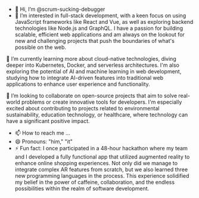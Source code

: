 - 👋 Hi, I’m @scrum-sucking-debugger
- 👀 I’m interested in full-stack development, with a keen focus on using JavaScript frameworks like React and Vue, as well as exploring backend technologies like Node.js and GraphQL. I have a passion for building scalable, efficient web applications and am always on the lookout for new and challenging projects that push the boundaries of what's possible on the web.

🌱 I’m currently learning more about cloud-native technologies, diving deeper into Kubernetes, Docker, and serverless architectures. I'm also exploring the potential of AI and machine learning in web development, studying how to integrate AI-driven features into traditional web applications to enhance user experience and functionality.

💞️ I’m looking to collaborate on open-source projects that aim to solve real-world problems or create innovative tools for developers. I'm especially excited about contributing to projects related to environmental sustainability, education technology, or healthcare, where technology can have a significant positive impact.
- 📫 How to reach me ...
- 😄 Pronouns: "him," "it"
- ⚡ Fun fact: I once participated in a 48-hour hackathon where my team and I developed a fully functional app that utilized augmented reality to enhance online shopping experiences. Not only did we manage to integrate complex AR features from scratch, but we also learned three new programming languages in the process. This experience solidified my belief in the power of caffeine, collaboration, and the endless possibilities within the realm of software development.

<!---
scrum-sucking-debugger/scrum-sucking-debugger is a ✨ special ✨ repository because its `README.md` (this file) appears on your GitHub profile.
You can click the Preview link to take a look at your changes.
--->

